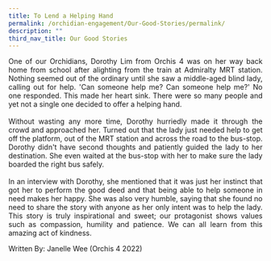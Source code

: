 ```yaml
---
title: To Lend a Helping Hand
permalink: /orchidian-engagement/Our-Good-Stories/permalink/
description: ""
third_nav_title: Our Good Stories
---
```



<div align="justify">	
<p>One of our Orchidians, Dorothy Lim from Orchis 4 was on her way back home from school after alighting from the train at Admiralty MRT station. Nothing seemed out of the ordinary until she saw a middle-aged blind lady, calling out for help. 'Can someone help me? Can someone help me?' No one responded. This made her heart sink. There were so many people and yet not a single one decided to offer a helping hand.
<br><br>
Without wasting any more time, Dorothy hurriedly made it through the crowd and approached her. Turned out that the lady just needed help to get off the platform, out of the MRT station and across the road to the bus-stop. Dorothy didn't have second thoughts and patiently guided the lady to her destination. She even waited at the bus-stop with her to make sure the lady boarded the right bus safely.
<br><br>
In an interview with Dorothy, she mentioned that it was just her instinct that got her to perform the good deed and that being able to help someone in need makes her happy. She was also very humble, saying that she found no need to share the story with anyone as her only intent was to help the lady. This story is truly inspirational and sweet; our protagonist shows values such as compassion, humility and patience. We can all learn from this amazing act of kindness.
</p>

<p>Written By: Janelle Wee (Orchis 4 2022)

</p>
<div>